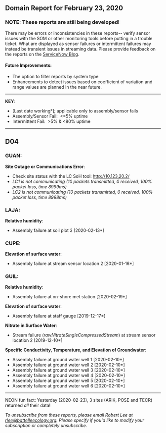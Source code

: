 ## Domain Report for February 23, 2020


### NOTE: These reports are still being developed!
There may be errors or inconsistencies in these reports-- verify sensor issues with the SOM or other monitoring tools before putting in a trouble ticket. What are displayed as sensor failures or intermittent failures may instead be transient issues in streaming data.
Please provide feedback on the reports on the [ServiceNow Blog](https://neon.service-now.com/community?id=community_blog&sys_id=9b4fbe8adbed734017ecf9041d9619be).

#### Future Improvements: 
 - The option to filter reports by system type 
 - Enhancements to detect issues based on coefficient of variation and range values are planned in the near future.

***

**KEY**:

 - [Last date working*]; applicable only to assembly/sensor fails
 - Assembly/Sensor Fail:&nbsp;&nbsp;<=5% uptime
 - Intermittent Fail:&nbsp;&nbsp;>5% & <80% uptime

***
## D04

### GUAN:

**Site Outage or Communications Error**:
 - Check site status with the LC SoH tool: http://10.123.20.2/
 - _LC1 is not communicating (10 packets transmitted, 0 received, 100% packet loss, time 8999ms)_
 - _LC2 is not communicating (10 packets transmitted, 0 received, 100% packet loss, time 8998ms)_

### LAJA:

**Relative humidity**:
 - Assembly failure at soil plot 3 [2020-02-13*]

### CUPE:

**Elevation of surface water**:
 - Assembly failure at stream sensor location 2 [2020-01-16*]

### GUIL:

**Relative humidity**:
 - Assembly failure at on-shore met station [2020-02-19*]

**Elevation of surface water**:
 - Assembly failure at staff gauge [2019-12-17*]

**Nitrate in Surface Water**:
 - Stream failure (_rawNitrateSingleCompressedStream_) at stream sensor location 2 [2019-12-10*]

**Specific Conductivity, Temperature, and Elevation of Groundwater**:
 - Assembly failure at ground water well 1 [2020-02-10*]
 - Assembly failure at ground water well 2 [2020-02-10*]
 - Assembly failure at ground water well 3 [2020-02-10*]
 - Assembly failure at ground water well 4 [2020-02-10*]
 - Assembly failure at ground water well 5 [2020-02-10*]
 - Assembly failure at ground water well 6 [2020-02-10*]

***
NEON fun fact: Yesterday (2020-02-23), 3 sites (ARIK, POSE and TECR) returned _all_ their data!

_To unsubscribe from these reports, please email Robert Lee at rlee@battelleecology.org. Please specify if you'd like to modify your subscription or completely unsubscribe._
